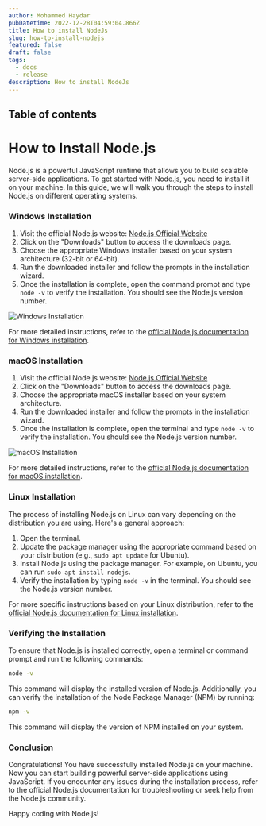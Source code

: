 ```yaml
---
author: Mohammed Haydar
pubDatetime: 2022-12-28T04:59:04.866Z
title: How to install NodeJs
slug: how-to-install-nodejs
featured: false
draft: false
tags:
  - docs
  - release
description: How to install NodeJs
---
```


## Table of contents

# How to Install Node.js

Node.js is a powerful JavaScript runtime that allows you to build scalable server-side applications. To get started with Node.js, you need to install it on your machine. In this guide, we will walk you through the steps to install Node.js on different operating systems.

### Windows Installation

1. Visit the official Node.js website: [Node.js Official Website](https://nodejs.org)
2. Click on the "Downloads" button to access the downloads page.
3. Choose the appropriate Windows installer based on your system architecture (32-bit or 64-bit).
4. Run the downloaded installer and follow the prompts in the installation wizard.
5. Once the installation is complete, open the command prompt and type `node -v` to verify the installation. You should see the Node.js version number.

![Windows Installation](https://www.freecodecamp.org/news/content/images/2022/03/node_install10.PNG)

For more detailed instructions, refer to the [official Node.js documentation for Windows installation](https://nodejs.org/en/download/).

### macOS Installation

1. Visit the official Node.js website: [Node.js Official Website](https://nodejs.org)
2. Click on the "Downloads" button to access the downloads page.
3. Choose the appropriate macOS installer based on your system architecture.
4. Run the downloaded installer and follow the prompts in the installation wizard.
5. Once the installation is complete, open the terminal and type `node -v` to verify the installation. You should see the Node.js version number.

![macOS Installation](https://cdn.sanity.io/images/nnrx9w3l/production/600cb1f743aee763a0b91cedc485649bd19ca441-3016x1732.png)

For more detailed instructions, refer to the [official Node.js documentation for macOS installation](https://nodejs.org/en/download/).

### Linux Installation

The process of installing Node.js on Linux can vary depending on the distribution you are using. Here's a general approach:

1. Open the terminal.
2. Update the package manager using the appropriate command based on your distribution (e.g., `sudo apt update` for Ubuntu).
3. Install Node.js using the package manager. For example, on Ubuntu, you can run `sudo apt install nodejs`.
4. Verify the installation by typing `node -v` in the terminal. You should see the Node.js version number.

For more specific instructions based on your Linux distribution, refer to the [official Node.js documentation for Linux installation](https://nodejs.org/en/download/package-manager/).

### Verifying the Installation

To ensure that Node.js is installed correctly, open a terminal or command prompt and run the following commands:

```bash
node -v
```

This command will display the installed version of Node.js. Additionally, you can verify the installation of the Node Package Manager (NPM) by running:

```bash
npm -v
```

This command will display the version of NPM installed on your system.

### Conclusion

Congratulations! You have successfully installed Node.js on your machine. Now you can start building powerful server-side applications using JavaScript. If you encounter any issues during the installation process, refer to the official Node.js documentation for troubleshooting or seek help from the Node.js community.

Happy coding with Node.js!
